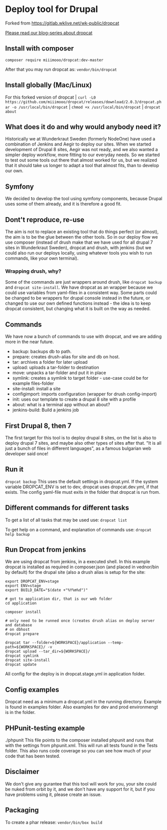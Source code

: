 # Deploy tool for Drupal
  
Forked from https://gitlab.wklive.net/wk-public/dropcat

[Please read our blog-series about dropcat](https://wunderkraut.se/dropcat)

## Install with composer
`composer require miiimooo/dropcat:dev-master`

After that you may run dropcat as: `vendor/bin/dropcat`

## Install globally (Mac/Linux)

For this forked version of dropcat
| `curl -L0 https://github.com/miiimooo/dropcat/releases/download/2.0.3/dropcat.phar -o /usr/local/bin/dropcat`
| `chmod +x /usr/local/bin/dropcat`
| `dropcat about`

## What does it do and why would anybody need it?
Historically we at Wunderkraut Sweden (formerly NodeOne) have used a combination 
of Jenkins and Aegir to deploy our sites. When we started development of  Drupal 8 
sites, Aegir was not ready, and we also wanted a simpler deploy workflow,
more fitting to our everyday needs. So we started to test out some tools 
out there that almost worked for us, but we realized that it should take us 
longer to adapt a tool that almost fits, than to develop our own.

## Symfony
We decided to develop the tool using symfony components, because Drupal uses 
some of them already, and it is therefore a good fit. 

## Dont't reproduce, re-use
The aim is not to replace an existing tool that do things perfect (or almost), 
the aim is to be the glue between the other tools. So in our deploy flow we use
composer (instead of drush make that we have used for all drupal 7 sites in 
Wunderkraut Sweden), dropcat and drush, with jenkins (but we could also run our
deploys locally, using whatever tools you wish to run commands, like your own 
terminal).

### Wrapping drush, why?
Some of the commands are just wrappers around drush, like `dropcat backup` and 
`dropcat site-install`. We have dropcat as an wrapper because we could use 
variables from yaml-files in a consistent way. Some parts could be changed to be 
wrappers for drupal console instead in the future, or changed to use our own 
defined functions instead - the idea is to keep dropcat consistent, but 
changing what it is built on the way as needed.

## Commands
We have now a bunch of commands to use with dropcat, and we are adding more in 
the near future.

* backup: backups db to path.
* prepare: creates drush-alias for site and db on host.
* tar: archives a folder for later upload
* upload: uploads a tar-folder to destination
* move: unpacks a tar-folder and put it in place
* symlink: creates a symlink to target folder - use-case could be for example files-folder
* site-install: install a site 
* configimport: imports configuration (wrapper for drush config-import)
* init: uses our template to create a drupal 8 site with a profile
* about: what is a terminal app without an about?
* jenkins-build: Build a jenkins job

## First Drupal 8, then 7
The first target for this tool is to deploy drupal 8 sites, on the list is also 
to deploy drupal 7 sites, and maybe also other types of sites after that. "It is 
all just a bunch of files in different languages", as a famous bulgarian web developer 
said once!

## Run it
`dropcat backup`
This uses the default settings in dropcat.yml. If the system variable DROPCAT_ENV 
is set to dev, dropcat uses dropcat.dev.yml, if that exists. 
The config yaml-file must exits in the folder that dropcat is
run from.

## Different commands for different tasks
To get a list of all tasks that may be used use:
`dropcat list`

To get help on a command, and explanation of commands use:
`dropcat help backup`


## Run Dropcat from jenkins
We are using dropcat from jenkins, in a executed shell. In this example dropcat 
is installed as required in composer.json (and placed in vednor/bin by default) 
for the drupal site (also a drush alias is setup for the site:
```
export DROPCAT_ENV=stage
export ENV=stage
export BUILD_DATE="$(date +"%Y%m%d")"

# got to application dir, that is our web folder
cd application

composer install

# only need to be runned once (creates drush alias on deploy server and database 
# on dbhost
dropcat prepare

dropcat tar --folder=${WORKSPACE}/application --temp-path=${WORKSPACE}/ -v
dropcat upload --tar_dir=${WORKSPACE}/
dropcat symlink
dropcat site-install
dropcat update

```
All config for the deploy is in dropcat.stage.yml in application folder.

## Config examples
Dropcat need as a minimum a dropcat.yml in the running directory. Example is 
found in examples folder. Also examples for dev and prod environmengt is in the 
folder.


## PHPunit-testing example
./phpunit
This file points to the composer installed phpunit and runs that with
the settings from phpunit.xml. This will run all tests found in the
Tests folder. This also runs code coverage so you can see how much of
your code that has been tested.


## Disclaimer
We don't give any gurantee that this tool will work for you, your site could be
nuked from orbit by it, and we don't have any support for it, but if you have 
problems using it, please create an issue.

## Packaging
To create a phar release:
```vendor/bin/box build```